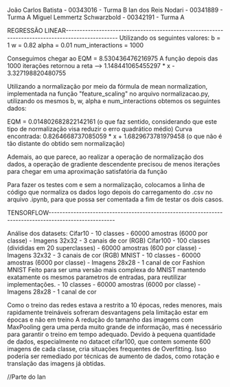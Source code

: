 João Carlos Batista - 00343016 - Turma B
Ian dos Reis Nodari - 00341889 - Turma A
Miguel Lemmertz Schwarzbold  - 00342191 - Turma A

REGRESSÃO LINEAR-------------------------------------------------------------------------------------------------
Utilizando os seguintes valores:
b = 1
w = 0.82
alpha = 0.01
num_interactions = 1000

Conseguimos chegar ao EQM = 8.530436476216975
A função depois das 1000 iterações retornou a reta --> 1.148441065455297 * x - 3.327198820480755

Utilizando a normalização por meio da fórmula de mean normalization, implementada na função "feature_scaling" no arquivo 
normalizacao.py, utilizando os mesmos b, w, alpha e num_interactions obtemos os seguintes dados:

EQM = 0.014802682822142161  (o que faz sentido, considerando que este tipo de normalização visa reduzir o erro quadrático médio)
Curva encontrada: 0.8264668737085059 * x + 1.6829673781979458 (o que não é tão distante do obtido sem normalização)

Ademais, ao que parece, ao realizar a operação de normalização dos dados, a operação de gradiente descendente precisou de menos
iterações para chegar em uma aproximação satisfatória da função

Para fazer os testes com e sem a normalização, colocamos a linha de código que normaliza os dados logo depois do carregamento
do .csv no arquivo .ipynb, para que possa ser comentada a fim de testar os dois casos.


TENSORFLOW------------------------------------------------------------------------------------------------------

Análise dos datasets:
  Cifar10
    - 10 classes
    - 60000 amostras (6000 por classe)
    - Imagens 32x32
    - 3 canais de cor (RGB)
  Cifar100
    - 100 classes (divididas em 20 superclasses)
    - 60000 amostras (600 por classe) 
    - Imagens 32x32
    - 3 canais de cor (RGB)
  MNIST
    - 10 classes
    - 60000 amostras (6000 por classe)
    - Imagens 28x28
    - 1 canal de cor
  Fashion MNIST
    Feito para ser uma versão mais complexa do MNIST mantendo exatamente os mesmos parametros de entradas, para reutilizar implementações.
    - 10 classes
    - 60000 amostras (6000 por classe)
    - Imagens 28x28
    - 1 canal de cor
    
Como o treino das redes estava a restrito a 10 épocas, redes menores, mais rapidamente treináveis sofreram desvantagens pela limitação estar em épocas e não em treino
A redução do tamanho das imagems com MaxPooling gera uma perda muito grande de informação, mas é necessário para garantir o treino em tempo adequado.
Devido à pequena quantidade de dados, especialmente no datacet cifar100, que contem somente 600 imagens de cada classe, cria situações frequentes de Overfitting.
Isso poderia ser remediado por técnicas de aumento de dados, como rotação e translação das imagens já obtidas.

//Parte do Ian
